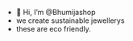 - 👋 Hi, I’m @Bhumijashop
- we create sustainable jewellerys
- these are eco friendly.

<!---
Bhumijashop/Bhumijashop is a ✨ special ✨ repository because its `README.md` (this file) appears on your GitHub profile.
You can click the Preview link to take a look at your changes.
--->

